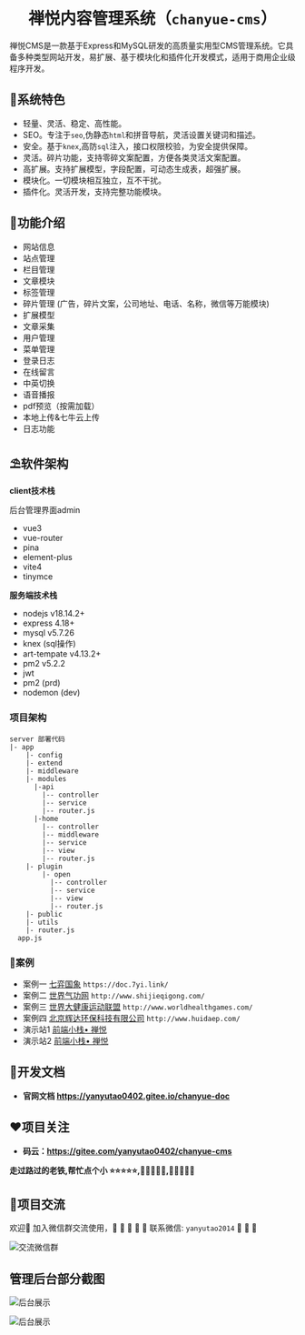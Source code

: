 # <center>禅悦内容管理系统（`chanyue-cms`）</center>

禅悦CMS是一款基于Express和MySQL研发的高质量实用型CMS管理系统。它具备多种类型网站开发，易扩展、基于模块化和插件化开发模式，适用于商用企业级程序开发。

## 🌈系统特色

* 轻量、灵活、稳定、高性能。
* SEO。专注于`seo`,伪静态`html`和拼音导航，灵活设置关键词和描述。
* 安全。基于`knex`,高防`sql`注入，接口权限校验，为安全提供保障。
* 灵活。碎片功能，支持零碎文案配置，方便各类灵活文案配置。
* 高扩展。支持扩展模型，字段配置，可动态生成表，超强扩展。
* 模块化。一切模块相互独立，互不干扰。
* 插件化。灵活开发，支持完整功能模块。

## 🚧功能介绍

* 网站信息
* 站点管理
* 栏目管理
* 文章模块
* 标签管理
* 碎片管理 (广告，碎片文案，公司地址、电话、名称，微信等万能模块)
* 扩展模型
* 文章采集
* 用户管理
* 菜单管理
* 登录日志
* 在线留言
* 中英切换
* 语音播报
* pdf预览（按需加载）
* 本地上传&七牛云上传
* 日志功能

## ⛱️软件架构

**client技术栈**

后台管理界面admin

* vue3
* vue-router
* pina
* element-plus
* vite4
* tinymce
  
**服务端技术栈**

* nodejs v18.14.2+
* express 4.18+
* mysql v5.7.26
* knex (sql操作)
* art-tempate v4.13.2+
* pm2   v5.2.2
* jwt  
* pm2 (prd)
* nodemon (dev)
  
### 项目架构

```
server 部署代码
|- app
    |- config
    |- extend 
    |- middleware 
    |- modules
      |-api 
        |-- controller
        |-- service
        |-- router.js
      |-home 
        |-- controller
        |-- middleware
        |-- service
        |-- view
        |-- router.js
    |- plugin 
        |- open
          |-- controller
          |-- service
          |-- view
          |-- router.js
    |- public
    |- utils
    |- router.js
  app.js
  ```

### 🍅️案例

* 案例一 [七弈国象](https://doc.7yi.link/) `https://doc.7yi.link/`
* 案例二 [世界气功网](http://www.shijieqigong.com/) `http://www.shijieqigong.com/`
* 案例三 [世界大健康运动联盟](http://www.worldhealthgames.com/) `http://www.worldhealthgames.com/`
* 案例四 [北京辉达环保科技有限公司](http://www.huidaep.com/) `http://www.huidaep.com/`
* 演示站1 [前端小栈• 禅悦](https://www.nuodefangchan.com/)
* 演示站2 [前端小栈• 禅悦](http://chanyue.zhanhongzhu.top/)

## 👵开发文档

* **官网文档 <https://yanyutao0402.gitee.io/chanyue-doc>**

## ❤️项目关注

* **码云：<https://gitee.com/yanyutao0402/chanyue-cms>**

 **走过路过的老铁,帮忙点个小 ⭐⭐⭐⭐⭐,🤝🤝🤝🤝🤝,🙏🙏🙏🙏🙏**

## 👴项目交流

 欢迎💝
 加入微信群交流使用，🧒 👧 👱  🧔 👴
 联系微信: `yanyutao2014` 🍇 🍋 🍌

![交流微信群](https://gitee.com/yanyutao0402/chanyue-cms/raw/master/server/app/public/template/default/img/wechat-group.jpg)

## 管理后台部分截图

![后台展示](https://gitee.com/yanyutao0402/chanyue-cms/raw/master/server/app/public/template/default/img/info.png)

![后台展示](https://gitee.com/yanyutao0402/chanyue-cms/raw/master/server/app/public/template/default/img/article.png)
